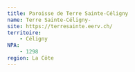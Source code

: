 ```yaml
---
title: Paroisse de Terre Sainte-Céligny
name: Terre Sainte-Céligny-
site: https://terresainte.eerv.ch/
territoire:
    - Céligny
NPA:
    - 1298
region: La Côte
---
```

